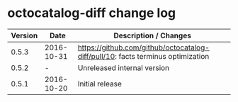 # octocatalog-diff change log

| Version | Date | Description / Changes |
| ------- | ---- | ----------- |
| 0.5.3   | 2016-10-31 | https://github.com/github/octocatalog-diff/pull/10: facts terminus optimization |
| 0.5.2   | - | Unreleased internal version |
| 0.5.1   | 2016-10-20 | Initial release |
